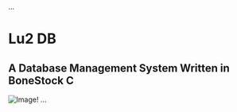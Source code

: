 ...
# Lu2 DB
## A Database Management System Written in BoneStock C
![Image](https://github.com/user-attachments/assets/6fddf087-f6c0-45cb-b3b1-8b44976a47af)!
...
